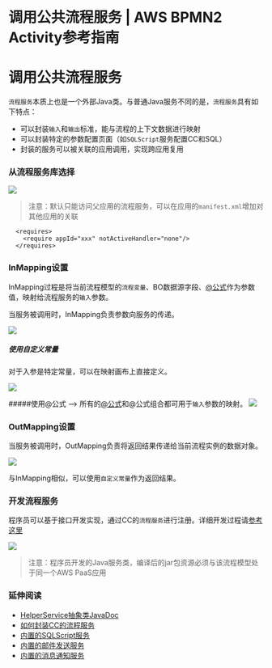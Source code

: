 # 调用公共流程服务 | AWS BPMN2 Activity参考指南

# 调用公共流程服务

`流程服务`本质上也是一个外部Java类。与普通Java服务不同的是，`流程服务`具有如下特点：

  * 可以封装`输入`和`输出`标准，能与流程的上下文数据进行映射
  * 可以封装特定的参数配置页面（如`SQLScript`服务配置CC和SQL）
  * 封装的服务可以被关联的应用调用，实现跨应用复用

### 从流程服务库选择

![](https://docs.awspaas.com/reference-guide/aws-paas-process-activity-reference-guide/service_task/21.png)

> 注意：默认只能访问父应用的流程服务，可以在应用的`manifest.xml`增加对其他应用的关联
    
    
      <requires>
        <require appId="xxx" notActiveHandler="none"/>
      </requires>
    

### InMapping设置

InMapping过程是将当前流程模型的`流程变量`、BO数据源字段、[@公式](<https://docs.awspaas.com/reference-guide/aws-paas-at-reference-guide/index.html>)作为参数值，映射给流程服务的`输入`参数。

当服务被调用时，InMapping负责参数向服务的传递。

![](https://docs.awspaas.com/reference-guide/aws-paas-process-activity-reference-guide/service_task/22.png)

##### 使用自定义常量

对于入参是特定常量，可以在映射画布上直接定义。

![](https://docs.awspaas.com/reference-guide/aws-paas-process-activity-reference-guide/service_task/23.png)

#####使用@公式 \--> 所有的[@公式](<https://docs.awspaas.com/reference-guide/aws-paas-at-reference-guide/index.html>)和@公式组合都可用于`输入`参数的映射。 ![](https://docs.awspaas.com/reference-guide/aws-paas-process-activity-reference-guide/service_task/24.png)

### OutMapping设置

当服务被调用时，OutMapping负责将返回结果传递给当前流程实例的数据对象。

![](https://docs.awspaas.com/reference-guide/aws-paas-process-activity-reference-guide/service_task/25.png)

与InMapping相似，可以使用`自定义常量`作为返回结果。

### 开发流程服务

程序员可以基于接口开发实现，通过CC的`流程服务`进行注册。详细开发过程请[参考这里](<../appendix/process_service.html>)

![](https://docs.awspaas.com/reference-guide/aws-paas-process-activity-reference-guide/service_task/code.png)

> 注意：程序员开发的Java服务类，编译后的jar包资源必须与该流程模型处于同一个AWS PaaS应用

### 延伸阅读

  * [HelperService抽象类JavaDoc](<https://docs.awspaas.com/api/aws-api-javadoc/com/actionsoft/bpms/bpmn/engine/servicetask/HelperService.html>)
  * [如何封装CC的流程服务](<../appendix/process_service.html>)
  * [内置的SQLScript服务](<../appendix/sqlscript.html>)
  * [内置的邮件发送服务](<../appendix/sendmail.html>)
  * [内置的消息通知服务](<../appendix/notification.html>)